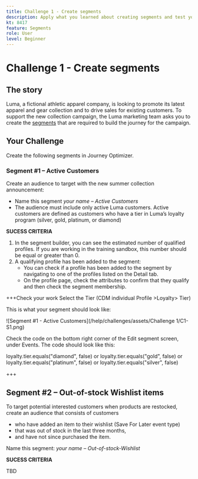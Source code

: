 ```yaml
---
title: Challenge 1 - Create segments
description: Apply what you learned about creating segments and test your skills.
kt: 8417
feature: Segments
role: User
level: Beginner
---
```


# Challenge 1 - Create segments

## The story

Luma, a fictional athletic apparel company, is looking to promote its latest apparel and gear collection and to drive sales for existing customers. To support the new collection campaign, the Luma marketing team asks you to create the [segments](/help/set-up-resources/create-segments.md) that are required to  build the journey for the campaign.

## Your Challenge

Create the following segments in Journey Optimizer.

### Segment #1 – Active Customers

Create an audience to target with the new summer collection announcement:

* Name this segment *your name – Active Customers*
* The audience must include only active Luma customers. Active customers are defined as customers who have a tier in Luma’s loyalty program (silver, gold, platinum, or diamond)

**SUCESS CRITERIA** 

1. In the segment builder, you can see the estimated number of qualified profiles. If you are working in the training sandbox, this number should be equal or greater than 0.
2. A qualifying profile has been added to the segment:
    * You can check if a profile has been added to the segment by navigating to one of the profiles listed on the Detail tab.  
    * On the profile page, check the attributes to confirm that they qualify and then check the segment membership.

+++Check your work
Select the Tier (CDM individual Profile >Loyalty> Tier)

This is what your segment should look like:

![Segment #1 - Active Customers](/help/challenges/assets/Challenge 1/C1-S1.png)

Check the code on the bottom right corner of the Edit segment screen, under Events. The code should look like this:

loyalty.tier.equals("diamond", false) or loyalty.tier.equals("gold", false) or loyalty.tier.equals("platinum", false) or loyalty.tier.equals("silver", false)

+++

## Segment #2 – Out-of-stock Wishlist items

To target potential interested customers when products are restocked, create an audience that consists of customers

* who have added an item to their wishlist (Save For Later event type)
* that was out of stock in the last three months,
* and have not since purchased the item.

Name this segment: *your name – Out-of-stock-Wishlist*

**SUCESS CRITERIA**

TBD